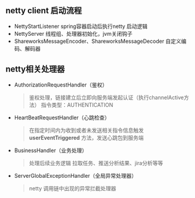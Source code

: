 ## netty client 启动流程

- NettyStartListener spring容器启动后执行netty 启动逻辑
- NettyServer 线程组、处理器初始化，jvm关闭钩子
- ShareworksMessageEncoder、ShareworksMessageDecoder 自定义编码、解码器

## netty相关处理器

- AuthorizationRequestHandler（鉴权）
  > 鉴权处理，链接建立后立即向服务端发起认证（执行channelActive方法） 指令类型：AUTHENTICATION

- HeartBeatRequestHandler（心跳检查）
  > 在指定时间内为收到或者未发送相关指令信息触发 **userEventTriggered** 方法，发送心跳包到服务端

- BusinessHandler（业务处理）
  > 处理后续业务逻辑 拉取任务、推送分析结果、jira分析等等

- ServerGlobalExceptionHandler（全局异常处理器）
  > netty 调用链中出现的异常拦截处理器
